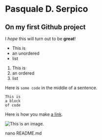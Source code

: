 # Pasquale D. Serpico

## On my first Github project

I *hope* this will turn out to be **great**!

- This is
- an unordered
- list

1. This is
2. an ordered
3. list

Here is `some code` in the middle of a sentence.

```
This is
a block
of code
```

Here is how you make [a link](https://www.wikipedia.org/).

![This is an image.](https://lapth.cnrs.fr/images/articles/particules/higgs_pot.jpg)

nano README.md
